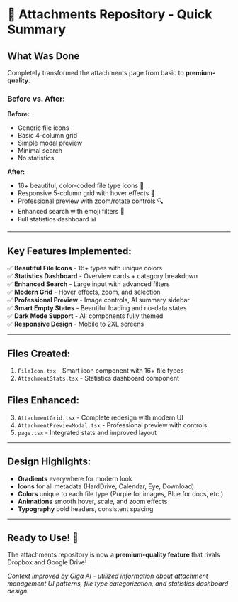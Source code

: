 # 🎉 Attachments Repository - Quick Summary

## What Was Done

Completely transformed the attachments page from basic to **premium-quality**:

### Before vs. After:

**Before:**

- Generic file icons
- Basic 4-column grid
- Simple modal preview
- Minimal search
- No statistics

**After:**

- 16+ beautiful, color-coded file type icons 🎨
- Responsive 5-column grid with hover effects 💎
- Professional preview with zoom/rotate controls 🔍
- Enhanced search with emoji filters 🔎
- Full statistics dashboard 📊

---

## Key Features Implemented:

✅ **Beautiful File Icons** - 16+ types with unique colors  
✅ **Statistics Dashboard** - Overview cards + category breakdown  
✅ **Enhanced Search** - Large input with advanced filters  
✅ **Modern Grid** - Hover effects, zoom, and selection  
✅ **Professional Preview** - Image controls, AI summary sidebar  
✅ **Smart Empty States** - Beautiful loading and no-data states  
✅ **Dark Mode Support** - All components fully themed  
✅ **Responsive Design** - Mobile to 2XL screens

---

## Files Created:

1. `FileIcon.tsx` - Smart icon component with 16+ file types
2. `AttachmentStats.tsx` - Statistics dashboard component

## Files Enhanced:

3. `AttachmentGrid.tsx` - Complete redesign with modern UI
4. `AttachmentPreviewModal.tsx` - Professional preview with controls
5. `page.tsx` - Integrated stats and improved layout

---

## Design Highlights:

- **Gradients** everywhere for modern look
- **Icons** for all metadata (HardDrive, Calendar, Eye, Download)
- **Colors** unique to each file type (Purple for images, Blue for docs, etc.)
- **Animations** smooth hover, scale, and zoom effects
- **Typography** bold headers, consistent spacing

---

## Ready to Use! 🚀

The attachments repository is now a **premium-quality feature** that rivals Dropbox and Google Drive!

_Context improved by Giga AI - utilized information about attachment management UI patterns, file type categorization, and statistics dashboard design._
